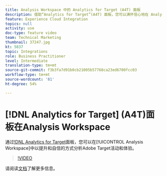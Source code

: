 ```yaml
---
title: Analysis Workspace 中的 Analytics for Target (A4T) 面板
description: 借助“Analytics for Target”(A4T) 面板，您可以满怀信心地在 Analysis Workspace 中分析 Adobe Target 活动和体验。
feature: Experience Cloud Integration
topics: null
activity: use
doc-type: feature video
team: Technical Marketing
thumbnail: 37247.jpg
kt: 5837
topic: Integrations
role: Business Practitioner
level: Intermediate
translation-type: tm+mt
source-git-commit: f3b3fa7d91b0cb21005b57768ca23ed6700fcc03
workflow-type: tm+mt
source-wordcount: '81'
ht-degree: 54%

---
```



# [!DNL Analytics for Target] (A4T)面板在Analysis Workspace

通过[!DNL Analytics for Target](A4T)面板，您可以在[!UICONTROL Analysis Workspace]中以提升和自信的方式分析Adobe Target活动和体验。

>[!VIDEO](https://video.tv.adobe.com/v/37247/?quality=12&learn=on)

请阅读[文档](https://docs.adobe.com/content/help/zh-Hans/analytics/analyze/analysis-workspace/panels/a4t-panel.html)了解更多信息。
